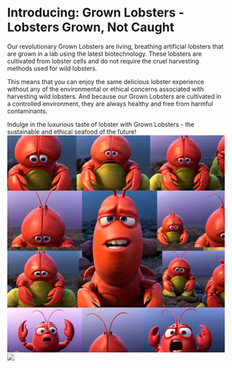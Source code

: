 # Introducing: Grown Lobsters - Lobsters Grown, Not Caught

Our revolutionary Grown Lobsters are living, breathing artificial lobsters that are grown in a lab using the latest biotechnology. These lobsters are cultivated from lobster cells and do not require the cruel harvesting methods used for wild lobsters.

This means that you can enjoy the same delicious lobster experience without any of the environmental or ethical concerns associated with harvesting wild lobsters. And because our Grown Lobsters are cultivated in a controlled environment, they are always healthy and free from harmful contaminants.

Indulge in the luxurious taste of lobster with Grown Lobsters - the sustainable and ethical seafood of the future!
<img src="pixarlobster.png">
<img src="nuclearlobster.png">
